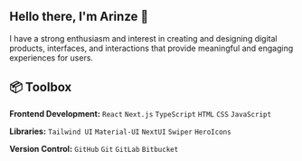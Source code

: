   ## Hello there, I'm Arinze 👋
  I have a strong enthusiasm and interest in creating and designing digital products, interfaces, and interactions that provide meaningful and engaging experiences for users.
  
  ## 📦 Toolbox
  **Frontend Development:** `React` `Next.js` `TypeScript` `HTML` `CSS` `JavaScript` 
  
   **Libraries:** `Tailwind UI` `Material-UI` `NextUI` `Swiper` `HeroIcons`
   
  **Version Control:** `GitHub` `Git` `GitLab` `Bitbucket`

  
<!--
## Tech Stack 
![React](https://img.shields.io/badge/React-20232A?style=for-the-badge&logo=react&logoColor=61DAFB)
![Next JS](https://img.shields.io/badge/next.js-000000?style=for-the-badge&logo=nextdotjs&logoColor=white)
![GitHub](https://img.shields.io/badge/GitHub-100000?style=for-the-badge&logo=github&logoColor=white)
![Git](https://img.shields.io/badge/git-%23F05033.svg?style=for-the-badge&logo=git&logoColor=white)
![Bootstrap](https://img.shields.io/badge/Bootstrap-563D7C?style=for-the-badge&logo=bootstrap&logoColor=white)
![CSS3](https://img.shields.io/badge/CSS3-1572B6?style=for-the-badge&logo=css3&logoColor=white)
![HTML](https://img.shields.io/badge/HTML5-E34F26?style=for-the-badge&logo=html5&logoColor=white)
![JavaScript](https://img.shields.io/badge/JavaScript-323330?style=for-the-badge&logo=javascript&logoColor=F7DF1E)
-->
<!-- ## Contact Me
[![Twitter](https://img.shields.io/badge/Twitter-1DA1F2?style=for-the-badge&logo=twitter&logoColor=white)](https://twitter.com/AparnaSoneja)
[![LinkedIn](https://img.shields.io/badge/LinkedIn-0077B5?style=for-the-badge&logo=linkedin&logoColor=white)](https://www.linkedin.com/in/aparna-35066b191/)
[![Portfolio](https://img.shields.io/badge/Portfolio-1DA1F2?style=for-the-badge&logo=website&logoColor=white)](https://aparnaportfoliofinal.netlify.app/) -->
